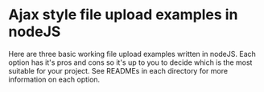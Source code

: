 # Ajax style file upload examples in nodeJS

Here are three basic working file upload examples written in nodeJS. Each option has it's pros and cons so it's up to you
to decide which is the most suitable for your project. See READMEs in each directory for more information on each option.